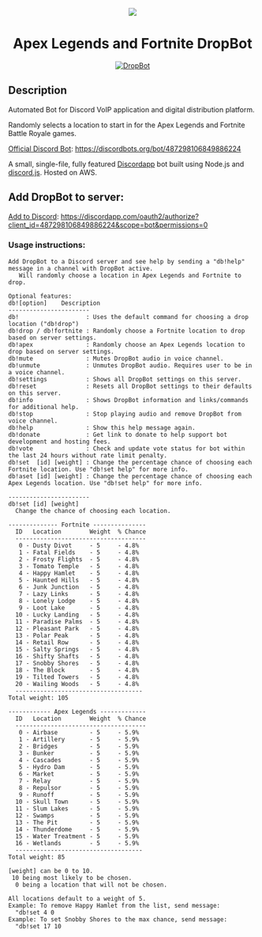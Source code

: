 
<p align="center"><img src="https://images.discordapp.net/avatars/487298106849886224/3a7aecf76365ae6df789ff9486a32d47.png"></p>
<h1 align="center">Apex Legends and Fortnite DropBot</h1>

<p align="center">
  <a href="https://discordbots.org/bot/487298106849886224" >
    <img src="https://discordbots.org/api/widget/487298106849886224.svg" alt="DropBot" />
  </a>
</p>

## Description
Automated Bot for Discord VoIP application and digital distribution platform. 

Randomly selects a location to start in for the Apex Legends and Fortnite Battle Royale games.

[Official Discord Bot](https://discordbots.org/bot/487298106849886224):
https://discordbots.org/bot/487298106849886224

A small, single-file, fully featured [Discordapp](https://discordapp.com) bot built using Node.js and [discord.js](https://discord.js.org).
Hosted on AWS.

## Add DropBot to server:

[Add to Discord](https://discordapp.com/oauth2/authorize?client_id=487298106849886224&scope=bot&permissions=0):
https://discordapp.com/oauth2/authorize?client_id=487298106849886224&scope=bot&permissions=0

### Usage instructions:
```
Add DropBot to a Discord server and see help by sending a "db!help" message in a channel with DropBot active.
   Will randomly choose a location in Apex Legends and Fortnite to drop.

Optional features:
db![option]    Description
-----------------------
db!                   : Uses the default command for choosing a drop location ("db!drop")
db!drop / db!fortnite : Randomly choose a Fortnite location to drop based on server settings.
db!apex               : Randomly choose an Apex Legends location to drop based on server settings.
db!mute               : Mutes DropBot audio in voice channel.
db!unmute             : Unmutes DropBot audio. Requires user to be in a voice channel.
db!settings           : Shows all DropBot settings on this server.
db!reset              : Resets all DropBot settings to their defaults on this server.
db!info               : Shows DropBot information and links/commands for additional help.
db!stop               : Stop playing audio and remove DropBot from voice channel.
db!help               : Show this help message again.
db!donate             : Get link to donate to help support bot development and hosting fees.
db!vote               : Check and update vote status for bot within the last 24 hours without rate limit penalty.
db!set  [id] [weight] : Change the percentage chance of choosing each Fortnite location. Use "db!set help" for more info.
db!aset [id] [weight] : Change the percentage chance of choosing each Apex Legends location. Use "db!set help" for more info.

-----------------------
db!set [id] [weight]
  Change the chance of choosing each location.

-------------- Fortnite ---------------
  ID   Location        Weight  % Chance
  -------------------------------------
   0 - Dusty Divot     - 5     - 4.8%
   1 - Fatal Fields    - 5     - 4.8%
   2 - Frosty Flights  - 5     - 4.8%
   3 - Tomato Temple   - 5     - 4.8%
   4 - Happy Hamlet    - 5     - 4.8%
   5 - Haunted Hills   - 5     - 4.8%
   6 - Junk Junction   - 5     - 4.8%
   7 - Lazy Links      - 5     - 4.8%
   8 - Lonely Lodge    - 5     - 4.8%
   9 - Loot Lake       - 5     - 4.8%
  10 - Lucky Landing   - 5     - 4.8%
  11 - Paradise Palms  - 5     - 4.8%
  12 - Pleasant Park   - 5     - 4.8%
  13 - Polar Peak      - 5     - 4.8%
  14 - Retail Row      - 5     - 4.8%
  15 - Salty Springs   - 5     - 4.8%
  16 - Shifty Shafts   - 5     - 4.8%
  17 - Snobby Shores   - 5     - 4.8%
  18 - The Block       - 5     - 4.8%
  19 - Tilted Towers   - 5     - 4.8%
  20 - Wailing Woods   - 5     - 4.8%
  ------------------------------------
Total weight: 105

------------ Apex Legends -------------
  ID   Location        Weight  % Chance
  -------------------------------------
   0 - Airbase         - 5     - 5.9%
   1 - Artillery       - 5     - 5.9%
   2 - Bridges         - 5     - 5.9%
   3 - Bunker          - 5     - 5.9%
   4 - Cascades        - 5     - 5.9%
   5 - Hydro Dam       - 5     - 5.9%
   6 - Market          - 5     - 5.9%
   7 - Relay           - 5     - 5.9%
   8 - Repulsor        - 5     - 5.9%
   9 - Runoff          - 5     - 5.9%
  10 - Skull Town      - 5     - 5.9%
  11 - Slum Lakes      - 5     - 5.9%
  12 - Swamps          - 5     - 5.9%
  13 - The Pit         - 5     - 5.9%
  14 - Thunderdome     - 5     - 5.9%
  15 - Water Treatment - 5     - 5.9%
  16 - Wetlands        - 5     - 5.9%
  ------------------------------------
Total weight: 85

[weight] can be 0 to 10.
 10 being most likely to be chosen.
  0 being a location that will not be chosen.

All locations default to a weight of 5.
Example: To remove Happy Hamlet from the list, send message:
  "db!set 4 0
Example: To set Snobby Shores to the max chance, send message:
  "db!set 17 10
  ```
  
